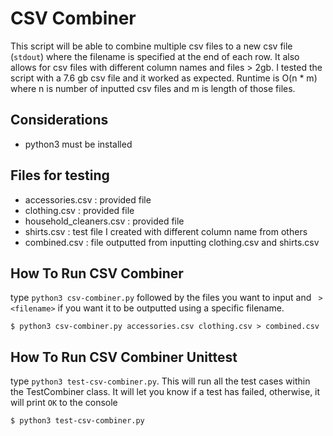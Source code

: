 # CSV Combiner

This script will be able to combine multiple csv files to a new csv file (`stdout`) where the filename is specified at the end of each row. It also allows for csv files with different column names and files > 2gb. I tested the script with a 7.6 gb csv file and it worked as expected. Runtime is O(n * m) where n is number of inputted csv files and m is length of those files.

## Considerations

* python3 must be installed

## Files for testing

* accessories.csv : provided file
* clothing.csv : provided file
* household_cleaners.csv : provided file
* shirts.csv : test file I created with different column name from others
* combined.csv : file outputted from inputting clothing.csv and shirts.csv

## How To Run CSV Combiner

type `python3 csv-combiner.py` followed by the files you want to input and ` > <filename>` if you want it to be outputted using a specific filename.

```
$ python3 csv-combiner.py accessories.csv clothing.csv > combined.csv
```

## How To Run CSV Combiner Unittest

type `python3 test-csv-combiner.py`. This will run all the test cases within the TestCombiner class. It will let you know if a test has failed, otherwise, it will print `OK` to the console

```
$ python3 test-csv-combiner.py
```
